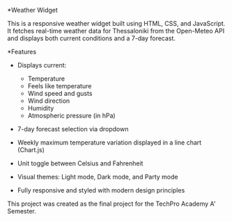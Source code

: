 \*Weather Widget

This is a responsive weather widget built using HTML, CSS, and JavaScript. It fetches real-time weather data for Thessaloniki from the Open-Meteo API and displays both current conditions and a 7-day forecast.

\*Features

- Displays current:

  - Temperature
  - Feels like temperature
  - Wind speed and gusts
  - Wind direction
  - Humidity
  - Atmospheric pressure (in hPa)

- 7-day forecast selection via dropdown
- Weekly maximum temperature variation displayed in a line chart (Chart.js)
- Unit toggle between Celsius and Fahrenheit
- Visual themes: Light mode, Dark mode, and Party mode
- Fully responsive and styled with modern design principles


This project was created as the final project for the TechPro Academy A' Semester.

